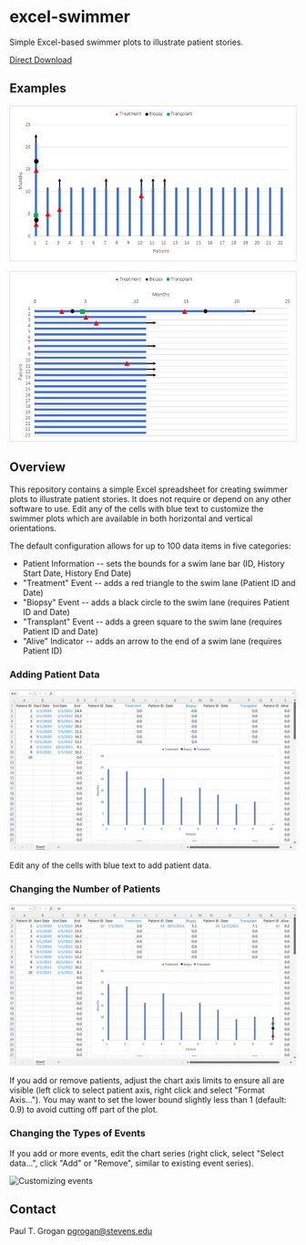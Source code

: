 # excel-swimmer

Simple Excel-based swimmer plots to illustrate patient stories.

[Direct Download](https://github.com/ptgrogan/excel-swimmer/blob/master/swimmer.xlsx?raw=true)

## Examples

![Swimmer plot with vertical layout](docs/swimmer-vertical.png)

![Swimmer plot with horizontal layout](docs/swimmer-horizontal.png)


## Overview

This repository contains a simple Excel spreadsheet for creating swimmer plots to illustrate patient stories. It does not require or depend on any other software to use. Edit any of the cells with blue text to customize the swimmer plots which are available in both horizontal and vertical orientations.

The default configuration allows for up to 100 data items in five categories:
 * Patient Information -- sets the bounds for a swim lane bar (ID, History Start Date, History End Date)
 * "Treatment" Event -- adds a red triangle to the swim lane (Patient ID and Date)
 * "Biopsy" Event -- adds a black circle to the swim lane (requires Patient ID and Date)
 * "Transplant" Event -- adds a green square to the swim lane (requires Patient ID and Date)
 * "Alive" Indicator -- adds an arrow to the end of a swim lane (requires Patient ID)

### Adding Patient Data

![Adding patient data](docs/swimmer-1.gif)

Edit any of the cells with blue text to add patient data.

### Changing the Number of Patients

![Changing the number of patients](docs/swimmer-2.gif)

If you add or remove patients, adjust the chart axis limits to ensure all are visible (left click to select patient axis, right click and select "Format Axis..."). You may want to set the lower bound slightly less than 1 (default: 0.9) to avoid cutting off part of the plot.

### Changing the Types of Events

If you add or more events, edit the chart series (right click, select "Select data...", click "Add" or "Remove", similar to existing event series).

![Customizing events](docs/swimmer-new-category.gif)

## Contact

Paul T. Grogan <pgrogan@stevens.edu>
